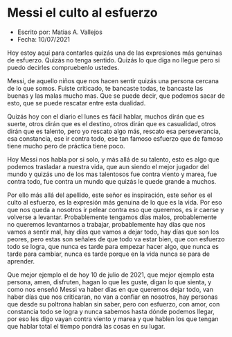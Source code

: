# Messi el culto al esfuerzo

- Escrito por: Matias A. Vallejos
- Fecha: 10/07/2021

Hoy estoy aquí para contarles quizás una de las expresiones más genuinas de esfuerzo. Quizás no tenga sentido. Quizás lo que diga no llegue pero si puedo decirles compruebenlo ustedes.

Messi, de aquello niños que nos hacen sentir quizás una persona cercana de lo que somos. Fuiste criticado, te bancaste todas, te bancaste las buenas y las malas mucho mas. Que se puede decir, que podemos sacar de esto, que se puede rescatar entre esta dualidad.

Quizás hoy con el diario el lunes es fácil hablar, muchos dirán que es suerte, otros dirán que es el destino, otros dirán que es casualidad, otros dirán que es talento, pero yo rescato algo más, rescato esa perseverancia, esa constancia, ese ir contra todo,  ese tan famoso esfuerzo que de famoso tiene mucho pero de práctica tiene poco.

Hoy Messi nos habla por si solo, y más allá de su talento, esto es algo que podemos trasladar a nuestra vida, que aun siendo el mejor jugador del mundo y quizás uno de los mas talentosos fue contra  viento y marea, fue contra todo, fue contra un mundo que quizás le quede grande a muchos.

Por ello más allá del apellido, este señor es inspiración, este señor es el culto al esfuerzo, es la expresión más genuina de lo que es la vida. Por eso que nos queda a nosotros ir pelear contra eso que queremos, es ir caerse y volverse a levantar. Probablemente tengamos días malos, probablemente no queremos levantarnos a trabajar, probablemente hay días que nos vamos a sentir mal, hay días que vamos a dejar todo, hay días que son los peores, pero estas son señales de que todo va estar bien, que con esfuerzo todo se logra, que nunca es tarde para empezar hacer algo, que nunca es tarde para cambiar, nunca es tarde porque en la vida nunca se para de aprender.

Que mejor ejemplo el de hoy 10 de julio de 2021, que mejor ejemplo esta persona, amen, disfruten, hagan lo que les guste, digan lo que sienta, y como nos enseñó Messi va haber días en que queremos dejar todo, van haber días que nos criticaran, no van a confiar en nosotros, hay personas que desde su poltrona hablan sin saber, pero con esfuerzo, con amor, con constancia todo se logra y nunca sabemos hasta dónde podemos llegar, por eso les digo vayan contra viento y marea y que hablen los que tengan que hablar total el tiempo pondrá las cosas en su lugar.